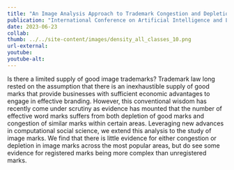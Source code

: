 ```yaml
---
title: "An Image Analysis Approach to Trademark Congestion and Depletion"
publication: "International Conference on Artificial Intelligence and Law - 2023"
date: 2023-06-23
collab: 
thumb: ../../site-content/images/density_all_classes_10.png
url-external: 
youtube: 
youtube-alt: 
---
```



Is there a limited supply of good image trademarks? Trademark law long rested on the assumption that there is an inexhaustible supply of good marks that provide businesses with sufficient economic advantages to engage in effective branding. However, this conventional wisdom has recently come under scrutiny as evidence has mounted that the number of effective word marks suffers from both depletion of good marks and congestion of similar marks within certain areas. Leveraging new advances in computational social science, we extend this analysis to the study of image marks. We find that there is little evidence for either congestion or depletion in image marks across the most popular areas, but do see some evidence for registered marks being more complex than unregistered marks.